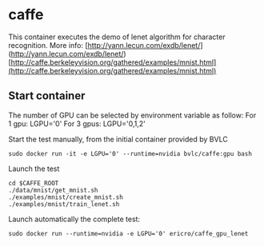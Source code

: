 # caffe
This container executes the demo of lenet algorithm for character recognition.
More info:
[http://yann.lecun.com/exdb/lenet/] (http://yann.lecun.com/exdb/lenet/)
[http://caffe.berkeleyvision.org/gathered/examples/mnist.html](http://caffe.berkeleyvision.org/gathered/examples/mnist.html)

## Start container
The number of GPU can be selected by environment variable as follow:
For 1 gpu:
LGPU='0'
For 3 gpus:
LGPU='0,1,2'

Start the test manually, from the initial container provided by BVLC 
```
sudo docker run -it -e LGPU='0' --runtime=nvidia bvlc/caffe:gpu bash
```
Launch the test 
```
cd $CAFFE_ROOT
./data/mnist/get_mnist.sh
./examples/mnist/create_mnist.sh
./examples/mnist/train_lenet.sh
```

Launch automatically the complete test:
```
sudo docker run --runtime=nvidia -e LGPU='0' ericro/caffe_gpu_lenet
```




